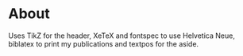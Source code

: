 # About
Uses TikZ for the header, XeTeX and fontspec to use Helvetica Neue, biblatex to print my publications and textpos for the aside.
